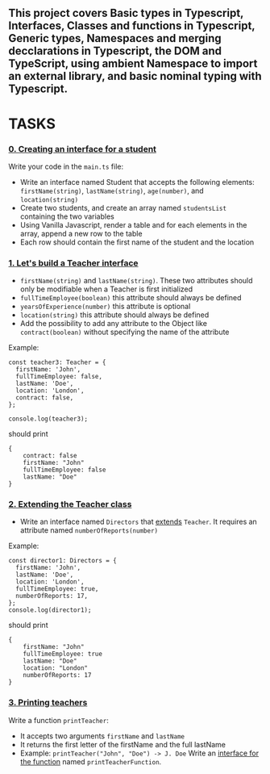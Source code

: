 ## This project covers Basic types in Typescript, Interfaces, Classes and functions in Typescript, Generic types, Namespaces and merging decclarations in Typescript, the DOM and TypeScript, using ambient Namespace to import an external library, and basic nominal typing with Typescript.

# TASKS

### [0. Creating an interface for a student](./task_0/js/main.ts)
Write your code in the `main.ts` file:

- Write an interface named Student that accepts the following elements: `firstName(string)`, `lastName(string)`, `age(number)`, and `location(string)`
- Create two students, and create an array named `studentsList` containing the two variables
- Using Vanilla Javascript, render a table and for each elements in the array, append a new row to the table
- Each row should contain the first name of the student and the location

### [1. Let's build a Teacher interface](./task_1/js/main.ts)

- `firstName(string)` and `lastName(string)`. These two attributes should only be modifiable when a Teacher is first initialized
- `fullTimeEmployee(boolean)` this attribute should always be defined
- `yearsOfExperience(number)` this attribute is optional
- `location(string)` this attribute should always be defined
- Add the possibility to add any attribute to the Object like `contract(boolean)` without specifying the name of the attribute

Example: 
```
const teacher3: Teacher = {
  firstName: 'John',
  fullTimeEmployee: false,
  lastName: 'Doe',
  location: 'London',
  contract: false,
};

console.log(teacher3);
```
should print
```
{
    contract: false
    firstName: "John"
    fullTimeEmployee: false
    lastName: "Doe"
}
```

### [2. Extending the Teacher class](./task_1/js/main.ts)

- Write an interface named `Directors` that [extends](https://www.typescriptlang.org/docs/handbook/interfaces.html#introduction) `Teacher`. It requires an attribute named `numberOfReports(number)`

Example:
```
const director1: Directors = {
  firstName: 'John',
  lastName: 'Doe',
  location: 'London',
  fullTimeEmployee: true,
  numberOfReports: 17,
};
console.log(director1);
```
should print
```
{
    firstName: "John"
    fullTimeEmployee: true
    lastName: "Doe"
    location: "London"
    numberOfReports: 17
}
```

### [3. Printing teachers](./task_1/js/main.ts)
Write a function `printTeacher`:
- It accepts two arguments `firstName` and `lastName`
- It returns the first letter of the firstName and the full lastName
- Example: `printTeacher("John", "Doe") -> J. Doe`
Write an [interface for the function](https://www.typescriptlang.org/docs/handbook/interfaces.html#function-types) named `printTeacherFunction`.

